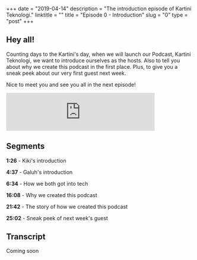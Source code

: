 +++
date = "2019-04-14"
description = "The introduction episode of Kartini Teknologi."
linktitle = ""
title = "Episode 0 - Introduction"
slug = "0"
type = "post"
+++

## Hey all!
Counting days to the Kartini's day, when we will launch our Podcast, Kartini Teknologi, we want to introduce ourselves as the hosts. Also to tell you about why we create this podcast in the first place. Plus, to give you a sneak peek about our very first guest next week.

Nice to meet you and see you all in the next episode!

<iframe src="https://anchor.fm/kartini-teknologi/embed/episodes/Episode-0-e3npjo" height="102px" width="400px" frameborder="0" scrolling="no"></iframe>

## Segments
**1:26** - Kiki's introduction

**4:37** - Galuh's introduction

**6:34** - How we both got into tech

**16:08** - Why we created this podcast

**21:42** - The story of how we created this podcast

**25:02** - Sneak peek of next week's guest

## Transcript
Coming soon